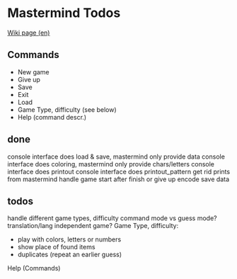 
# Mastermind Todos

[Wiki page (en)](https://en.wikipedia.org/wiki/Mastermind_(board_game))

## Commands

- New game
- Give up
- Save
- Exit
- Load
- Game Type, difficulty (see below)
- Help (command descr.)

## done

console interface does load & save, mastermind only provide data
console interface does coloring, mastermind only provide chars/letters
console interface does printout
console interface does printout_pattern
get rid prints from mastermind
handle game start after finish or give up
encode save data

## todos

handle different game types, difficulty
command mode vs guess mode?
translation/lang independent game?
Game Type, difficulty:

- play with colors, letters or numbers
- show place of found items
- duplicates (repeat an earlier guess)

Help (Commands)
